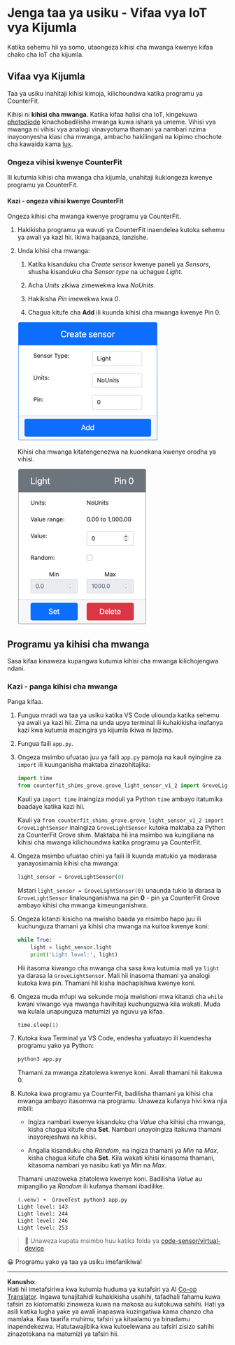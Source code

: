 <!--
CO_OP_TRANSLATOR_METADATA:
{
  "original_hash": "11f10c6760fb8202cf368422702fdf70",
  "translation_date": "2025-08-27T22:33:03+00:00",
  "source_file": "1-getting-started/lessons/3-sensors-and-actuators/virtual-device-sensor.md",
  "language_code": "sw"
}
-->
# Jenga taa ya usiku - Vifaa vya IoT vya Kijumla

Katika sehemu hii ya somo, utaongeza kihisi cha mwanga kwenye kifaa chako cha IoT cha kijumla.

## Vifaa vya Kijumla

Taa ya usiku inahitaji kihisi kimoja, kilichoundwa katika programu ya CounterFit.

Kihisi ni **kihisi cha mwanga**. Katika kifaa halisi cha IoT, kingekuwa [photodiode](https://wikipedia.org/wiki/Photodiode) kinachobadilisha mwanga kuwa ishara ya umeme. Vihisi vya mwanga ni vihisi vya analogi vinavyotuma thamani ya nambari nzima inayoonyesha kiasi cha mwanga, ambacho hakilingani na kipimo chochote cha kawaida kama [lux](https://wikipedia.org/wiki/Lux).

### Ongeza vihisi kwenye CounterFit

Ili kutumia kihisi cha mwanga cha kijumla, unahitaji kukiongeza kwenye programu ya CounterFit.

#### Kazi - ongeza vihisi kwenye CounterFit

Ongeza kihisi cha mwanga kwenye programu ya CounterFit.

1. Hakikisha programu ya wavuti ya CounterFit inaendelea kutoka sehemu ya awali ya kazi hii. Ikiwa haijaanza, ianzishe.

1. Unda kihisi cha mwanga:

    1. Katika kisanduku cha *Create sensor* kwenye paneli ya *Sensors*, shusha kisanduku cha *Sensor type* na uchague *Light*.

    1. Acha *Units* zikiwa zimewekwa kwa *NoUnits*.

    1. Hakikisha *Pin* imewekwa kwa *0*.

    1. Chagua kitufe cha **Add** ili kuunda kihisi cha mwanga kwenye Pin 0.

    ![Mipangilio ya kihisi cha mwanga](../../../../../translated_images/counterfit-create-light-sensor.9f36a5e0d4458d8d554d54b34d2c806d56093d6e49fddcda2d20f6fef7f5cce1.sw.png)

    Kihisi cha mwanga kitatengenezwa na kuonekana kwenye orodha ya vihisi.

    ![Kihisi cha mwanga kilichoundwa](../../../../../translated_images/counterfit-light-sensor.5d0f5584df56b90f6b2561910d9cb20dfbd73eeff2177c238d38f4de54aefae1.sw.png)

## Programu ya kihisi cha mwanga

Sasa kifaa kinaweza kupangwa kutumia kihisi cha mwanga kilichojengwa ndani.

### Kazi - panga kihisi cha mwanga

Panga kifaa.

1. Fungua mradi wa taa ya usiku katika VS Code uliounda katika sehemu ya awali ya kazi hii. Zima na unda upya terminal ili kuhakikisha inafanya kazi kwa kutumia mazingira ya kijumla ikiwa ni lazima.

1. Fungua faili `app.py`.

1. Ongeza msimbo ufuatao juu ya faili `app.py` pamoja na kauli nyingine za `import` ili kuunganisha maktaba zinazohitajika:

    ```python
    import time
    from counterfit_shims_grove.grove_light_sensor_v1_2 import GroveLightSensor
    ```

    Kauli ya `import time` inaingiza moduli ya Python `time` ambayo itatumika baadaye katika kazi hii.

    Kauli ya `from counterfit_shims_grove.grove_light_sensor_v1_2 import GroveLightSensor` inaingiza `GroveLightSensor` kutoka maktaba za Python za CounterFit Grove shim. Maktaba hii ina msimbo wa kuingiliana na kihisi cha mwanga kilichoundwa katika programu ya CounterFit.

1. Ongeza msimbo ufuatao chini ya faili ili kuunda matukio ya madarasa yanayosimamia kihisi cha mwanga:

    ```python
    light_sensor = GroveLightSensor(0)
    ```

    Mstari `light_sensor = GroveLightSensor(0)` unaunda tukio la darasa la `GroveLightSensor` linalounganishwa na pin **0** - pin ya CounterFit Grove ambayo kihisi cha mwanga kimeunganishwa.

1. Ongeza kitanzi kisicho na mwisho baada ya msimbo hapo juu ili kuchunguza thamani ya kihisi cha mwanga na kuitoa kwenye koni:

    ```python
    while True:
        light = light_sensor.light
        print('Light level:', light)
    ```

    Hii itasoma kiwango cha mwanga cha sasa kwa kutumia mali ya `light` ya darasa la `GroveLightSensor`. Mali hii inasoma thamani ya analogi kutoka kwa pin. Thamani hii kisha inachapishwa kwenye koni.

1. Ongeza muda mfupi wa sekunde moja mwishoni mwa kitanzi cha `while` kwani viwango vya mwanga havihitaji kuchunguzwa kila wakati. Muda wa kulala unapunguza matumizi ya nguvu ya kifaa.

    ```python
    time.sleep(1)
    ```

1. Kutoka kwa Terminal ya VS Code, endesha yafuatayo ili kuendesha programu yako ya Python:

    ```sh
    python3 app.py
    ```

    Thamani za mwanga zitatolewa kwenye koni. Awali thamani hii itakuwa 0.

1. Kutoka kwa programu ya CounterFit, badilisha thamani ya kihisi cha mwanga ambayo itasomwa na programu. Unaweza kufanya hivi kwa njia mbili:

    * Ingiza nambari kwenye kisanduku cha *Value* cha kihisi cha mwanga, kisha chagua kitufe cha **Set**. Nambari unayoingiza itakuwa thamani inayorejeshwa na kihisi.

    * Angalia kisanduku cha *Random*, na ingiza thamani ya *Min* na *Max*, kisha chagua kitufe cha **Set**. Kila wakati kihisi kinasoma thamani, kitasoma nambari ya nasibu kati ya *Min* na *Max*.

    Thamani unazoweka zitatolewa kwenye koni. Badilisha *Value* au mipangilio ya *Random* ili kufanya thamani ibadilike.

    ```output
    (.venv) ➜  GroveTest python3 app.py 
    Light level: 143
    Light level: 244
    Light level: 246
    Light level: 253
    ```

> 💁 Unaweza kupata msimbo huu katika folda ya [code-sensor/virtual-device](../../../../../1-getting-started/lessons/3-sensors-and-actuators/code-sensor/virtual-device).

😀 Programu yako ya taa ya usiku imefanikiwa!

---

**Kanusho**:  
Hati hii imetafsiriwa kwa kutumia huduma ya kutafsiri ya AI [Co-op Translator](https://github.com/Azure/co-op-translator). Ingawa tunajitahidi kuhakikisha usahihi, tafadhali fahamu kuwa tafsiri za kiotomatiki zinaweza kuwa na makosa au kutokuwa sahihi. Hati ya asili katika lugha yake ya awali inapaswa kuzingatiwa kama chanzo cha mamlaka. Kwa taarifa muhimu, tafsiri ya kitaalamu ya binadamu inapendekezwa. Hatutawajibika kwa kutoelewana au tafsiri zisizo sahihi zinazotokana na matumizi ya tafsiri hii.